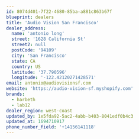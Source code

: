 ```yaml
---
id: 8074d401-7f22-4680-85ba-a881c863b67f
blueprint: dealers
title: 'Audio Vision San Francisco'
dealer_address:
  name: 'antonio long'
  street: '1628 California St'
  street2: null
  postCode: '94109'
  city: 'San Francisco'
  state: CA
  country: US
  latitude: '37.790596'
  longitude: '-122.42120271428571'
email: antonio@audiovisionsf.com
website: 'https://audio-vision-sf.myshopify.com'
brands:
  - harbeth
  - lab12
dealer_region: west-coast
updated_by: 1e5fda92-5ac2-4abb-b403-8041edf0b4c3
updated_at: 1694710917
phone_number_field: '+14156141118'
---
```

